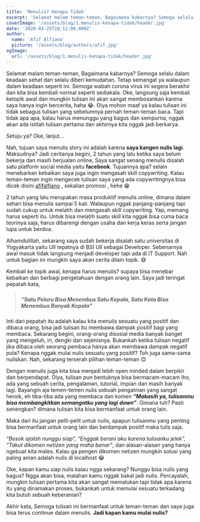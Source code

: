 ```yaml
---
title: 'Menulis? Kenapa Tidak'
excerpt: 'Selamat malam teman-teman, Bagaimana kabarnya? Semoga selalu dalam keadaan sehat dan selalu diberi kemudahan. Tetap semangat ya walaupun dalam keadaan seperti ini. Semoga wabah corona virus ini segera berakhir dan kita bisa kembali normal seperti sediakala.'
coverImage: '/assets/blog/1.menulis-kenapa-tidak/header.jpg'
date: '2020-03-25T10:12:00.000Z'
author:
  name: 'Afif Alfiano'
  picture: '/assets/blog/authors/afif.jpg'
ogImage:
  url: '/assets/blog/1.menulis-kenapa-tidak/header.jpg'
---
```

<!-- ---
title: Menulis? Kenapa Tidak
description: Alasan Menulis
published: true
slugs:
    - menulis-kenapa-tidak
keywords: 
    - alasan
    - menulis
image: assets/blog/1.menulis-kenapa-tidak/header.jpg
categories: Improvement
authors: afif alfiano
tags:
  - improvement
  - rss
publishedAt: 2020-03-25T10:12:00.000Z
updatedAt: 2020-03-25T10:12:00.000Z
thumbnailText: Selamat malam teman-teman, Bagaimana kabarnya? Semoga selalu dalam keadaan sehat dan selalu diberi kemudahan. Tetap semangat ya walaupun dalam keadaan seperti ini. Semoga wabah corona virus ini segera berakhir dan kita bisa kembali normal seperti sediakala 
wordCount: 566
like: 0
--- -->

Selamat malam teman-teman, Bagaimana kabarnya? Semoga selalu dalam keadaan sehat dan selalu diberi kemudahan. Tetap semangat ya walaupun dalam keadaan seperti ini. Semoga wabah corona virus ini segera berakhir dan kita bisa kembali normal seperti sediakala. Oke, langsung saja kembali ketopik awal dan mungkin tulisan ini akan sangat membosankan karena saya hanya ingin bercerita, haha 😂. Oiya mohon maaf ya kalau tulisan ini tidak sebagus tulisan yang sebelumnya pernah teman-teman baca. Tapi tidak apa apa, kalau harus menunggu yang bagus dan sempurna, nggak akan ada istilah tulisan pertama dan akhirnya kita nggak jadi berkarya.

Setuju ya? Oke, lanjut…

Nah, tujuan saya menulis story ini adalah karena <strong>saya kangen nulis lagi</strong>. Maksudnya? Jadi ceritanya begini, 2 tahun yang lalu ketika saya belum bekerja dan masih berjualan online, Saya sangat senang menulis disalah satu platform social media yaitu <strong>facebook</strong>. Tujuannya apa? selain menebarkan kebaikan saya juga ingin mengasah skill copywriting. Kalau teman-teman ingin mengecek tulisan saya yang ada copywritingnya bisa dicek disini <a href="https://www.facebook.com/alfiano.hermasyah" target="blank">afifalfiano</a> , sekalian promosi , hehe 😁

2 tahun yang lalu merupakan masa produktif menulis online, dimana dalam sehari bisa menulis sampai 5 kali. Walaupun nggak panjang-panjang tapi sudah cukup untuk melatih dan mengasah skill copywriting. Yap, memang harus seperti itu. Untuk bisa melatih suatu skill kita nggak bisa cuma baca teorinya saja, harus dibarengi dengan usaha dan kerja keras serta jangan lupa untuk berdoa.

Alhamdulillah, sekarang saya sudah bekerja disalah satu universitas di Yogyakarta yaitu UII tepatnya di BSI UII sebagai Developer. Sebenarnya awal masuk tidak langsung menjadi developer tapi ada di IT Support. Nah untuk bagian ini mungkin saya akan cerita dilain topik. 😅

Kembali ke topik awal, kenapa harus menulis? supaya bisa menebar kebaikan dan berbagi pengetahuan dengan orang lain. Saya jadi teringat pepatah kata,

<blockquote style="padding-top:10px;padding-bottom:10px;"><strong><em>“Satu Peluru Bisa Menembus Satu Kepala, Satu Kata Bisa Menembus Banyak Kepala”</em></strong></blockquote>

Inti dari pepatah itu adalah kalau kita menulis sesuatu yang positif dan dibaca orang, bisa jadi tulisan itu membawa dampak positif bagi yang membaca. Sekarang begini, orang-orang disosial media banyak banget yang mengeluh, iri, dengki dan sejenisnya. Bukankah ketika tulisan negatif jika dibaca oleh seorang pembaca hanya akan membawa dampak negatif pula? Kenapa nggak mulai nulis sesuatu yang positif? Toh juga sama-sama nuliskan. Nah, sekarang terserah pilihan teman-teman 😊

Dengan menulis juga kita bisa menjadi lebih open minded dalam berpikir dan berpendapat. Oiya, tulisan pun bentuknya bisa bermacam-macam lho, ada yang sebuah cerita, pengalaman, tutorial, impian dan masih banyak lagi. Bayangin aja temen-temen nulis sebuah pengalman yang sangat heroik, eh tiba-tiba ada yang membaca dan komen <strong><em>“Makasih ya, tulisanmu bisa membangkitkan semangatku yang lagi down”</em></strong>. Gimana tuh? Pasti senengkan? dimana tulisan kita bisa bermanfaat untuk orang lain.

Maka dari itu jangan pelit-pelit untuk nulis, apapun tulisanmu yang penting bisa bermanfaat untuk orang lain dan berdampak positif maka tulis saja.

<em>“Besok ajalah nunggu siap”, “Enggak berani aku karena tulisanku jelek”, “Takut dikomen netizen yang maha benar”</em>, dan alasan-alasan yang hanya ngebuat kita males. Kalau ga pengen dikomen netizen mungkin solusi yang paling aman adalah nulis di localhost 😂

Oke, kapan kamu siap nulis kalau ngga sekarang? Nunggu bisa nulis yang bagus? Ngga akan bisa, malahan kamu nggak bakal jadi nulis. Percayalah, mungkin tulisan pertama kita akan sangat memalukan tapi tidak apa karena itu yang dinamakan proses, bukankah untuk memulai sesuatu terkadang kita butuh sebuah keberanian?

Akhir kata, Semoga tulisan ini bermanfaat untuk teman-teman dan saya juga bisa terus continue dalam menulis. <strong>Jadi kapan kamu mulai nulis?</strong>
